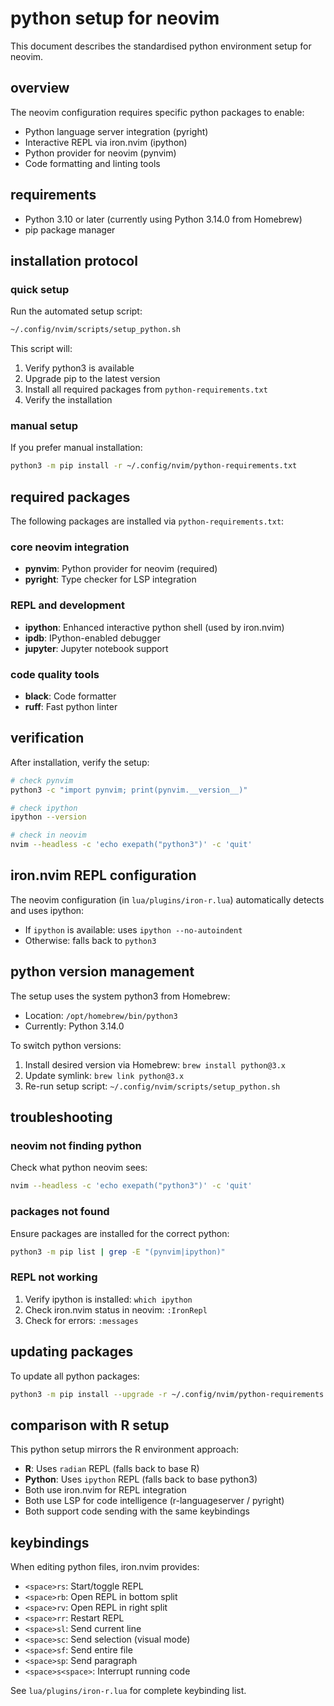 # python setup for neovim

This document describes the standardised python environment setup for neovim.

## overview

The neovim configuration requires specific python packages to enable:
- Python language server integration (pyright)
- Interactive REPL via iron.nvim (ipython)
- Python provider for neovim (pynvim)
- Code formatting and linting tools

## requirements

- Python 3.10 or later (currently using Python 3.14.0 from Homebrew)
- pip package manager

## installation protocol

### quick setup

Run the automated setup script:

```bash
~/.config/nvim/scripts/setup_python.sh
```

This script will:
1. Verify python3 is available
2. Upgrade pip to the latest version
3. Install all required packages from `python-requirements.txt`
4. Verify the installation

### manual setup

If you prefer manual installation:

```bash
python3 -m pip install -r ~/.config/nvim/python-requirements.txt
```

## required packages

The following packages are installed via `python-requirements.txt`:

### core neovim integration
- **pynvim**: Python provider for neovim (required)
- **pyright**: Type checker for LSP integration

### REPL and development
- **ipython**: Enhanced interactive python shell (used by iron.nvim)
- **ipdb**: IPython-enabled debugger
- **jupyter**: Jupyter notebook support

### code quality tools
- **black**: Code formatter
- **ruff**: Fast python linter

## verification

After installation, verify the setup:

```bash
# check pynvim
python3 -c "import pynvim; print(pynvim.__version__)"

# check ipython
ipython --version

# check in neovim
nvim --headless -c 'echo exepath("python3")' -c 'quit'
```

## iron.nvim REPL configuration

The neovim configuration (in `lua/plugins/iron-r.lua`) automatically detects and uses ipython:

- If `ipython` is available: uses `ipython --no-autoindent`
- Otherwise: falls back to `python3`

## python version management

The setup uses the system python3 from Homebrew:
- Location: `/opt/homebrew/bin/python3`
- Currently: Python 3.14.0

To switch python versions:
1. Install desired version via Homebrew: `brew install python@3.x`
2. Update symlink: `brew link python@3.x`
3. Re-run setup script: `~/.config/nvim/scripts/setup_python.sh`

## troubleshooting

### neovim not finding python

Check what python neovim sees:
```bash
nvim --headless -c 'echo exepath("python3")' -c 'quit'
```

### packages not found

Ensure packages are installed for the correct python:
```bash
python3 -m pip list | grep -E "(pynvim|ipython)"
```

### REPL not working

1. Verify ipython is installed: `which ipython`
2. Check iron.nvim status in neovim: `:IronRepl`
3. Check for errors: `:messages`

## updating packages

To update all python packages:

```bash
python3 -m pip install --upgrade -r ~/.config/nvim/python-requirements.txt
```

## comparison with R setup

This python setup mirrors the R environment approach:
- **R**: Uses `radian` REPL (falls back to base R)
- **Python**: Uses `ipython` REPL (falls back to base python3)
- Both use iron.nvim for REPL integration
- Both use LSP for code intelligence (r-languageserver / pyright)
- Both support code sending with the same keybindings

## keybindings

When editing python files, iron.nvim provides:

- `<space>rs`: Start/toggle REPL
- `<space>rb`: Open REPL in bottom split
- `<space>rv`: Open REPL in right split
- `<space>rr`: Restart REPL
- `<space>sl`: Send current line
- `<space>sc`: Send selection (visual mode)
- `<space>sf`: Send entire file
- `<space>sp`: Send paragraph
- `<space>s<space>`: Interrupt running code

See `lua/plugins/iron-r.lua` for complete keybinding list.
